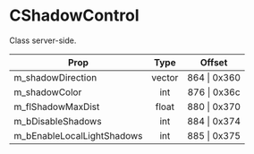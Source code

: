 # CShadowControl
Class server-side.

|Prop|Type|Offset|
|---|:-:|:-:|
|m_shadowDirection|vector|864 \| 0x360|
|m_shadowColor|int|876 \| 0x36c|
|m_flShadowMaxDist|float|880 \| 0x370|
|m_bDisableShadows|int|884 \| 0x374|
|m_bEnableLocalLightShadows|int|885 \| 0x375|
